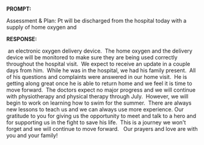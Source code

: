 **PROMPT:**

Assessment & Plan:  Pt will be discharged from the hospital today with a supply of home oxygen and 

**RESPONSE:**

  an electronic oxygen delivery device.  The home oxygen and the delivery device will be monitored to make sure they are being used correctly throughout the hospital visit.  We expect to receive an update in a couple days from him.  While he was in the hospital, we had his family present.  All of his questions and complaints were answered in our home visit.  He is getting along great once he is able to return home and we feel it is time to move forward.  The doctors expect no major progress and we will continue with physiotherapy and physical therapy through July.  However, we will begin to work on learning how to swim for the summer.  There are always new lessons to teach us and we can always use more experience. Our gratitude to you for giving us the opportunity to meet and talk to a hero and for supporting us in the fight to save his life.  This is a journey we won't forget and we will continue to move forward.   Our prayers and love are with you and your family!